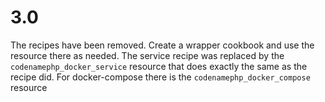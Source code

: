 # 3.0

The recipes have been removed. Create a wrapper cookbook and use the resource there as needed. The service recipe was replaced by
the `codenamephp_docker_service` resource that does exactly the same as the recipe did. For docker-compose there is the
`codenamephp_docker_compose` resource